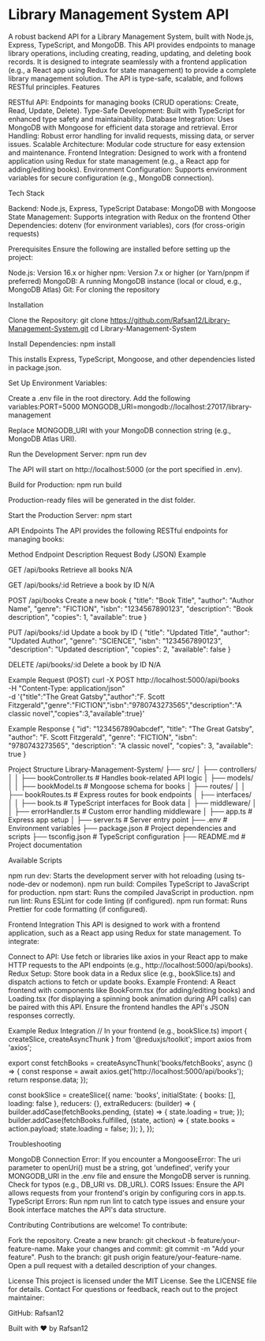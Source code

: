 # Library Management System API
A robust backend API for a Library Management System, built with Node.js, Express, TypeScript, and MongoDB. This API provides endpoints to manage library operations, including creating, reading, updating, and deleting book records. It is designed to integrate seamlessly with a frontend application (e.g., a React app using Redux for state management) to provide a complete library management solution. The API is type-safe, scalable, and follows RESTful principles.
Features

RESTful API: Endpoints for managing books (CRUD operations: Create, Read, Update, Delete).
Type-Safe Development: Built with TypeScript for enhanced type safety and maintainability.
Database Integration: Uses MongoDB with Mongoose for efficient data storage and retrieval.
Error Handling: Robust error handling for invalid requests, missing data, or server issues.
Scalable Architecture: Modular code structure for easy extension and maintenance.
Frontend Integration: Designed to work with a frontend application using Redux for state management (e.g., a React app for adding/editing books).
Environment Configuration: Supports environment variables for secure configuration (e.g., MongoDB connection).

Tech Stack

Backend: Node.js, Express, TypeScript
Database: MongoDB with Mongoose
State Management: Supports integration with Redux on the frontend
Other Dependencies: dotenv (for environment variables), cors (for cross-origin requests)

Prerequisites
Ensure the following are installed before setting up the project:

Node.js: Version 16.x or higher
npm: Version 7.x or higher (or Yarn/pnpm if preferred)
MongoDB: A running MongoDB instance (local or cloud, e.g., MongoDB Atlas)
Git: For cloning the repository

Installation

Clone the Repository:
git clone https://github.com/Rafsan12/Library-Management-System.git
cd Library-Management-System


Install Dependencies:
npm install

This installs Express, TypeScript, Mongoose, and other dependencies listed in package.json.

Set Up Environment Variables:

Create a .env file in the root directory.
Add the following variables:PORT=5000
MONGODB_URI=mongodb://localhost:27017/library-management


Replace MONGODB_URI with your MongoDB connection string (e.g., MongoDB Atlas URI).


Run the Development Server:
npm run dev

The API will start on http://localhost:5000 (or the port specified in .env).

Build for Production:
npm run build

Production-ready files will be generated in the dist folder.

Start the Production Server:
npm start



API Endpoints
The API provides the following RESTful endpoints for managing books:



Method
Endpoint
Description
Request Body (JSON) Example



GET
/api/books
Retrieve all books
N/A


GET
/api/books/:id
Retrieve a book by ID
N/A


POST
/api/books
Create a new book
{ "title": "Book Title", "author": "Author Name", "genre": "FICTION", "isbn": "1234567890123", "description": "Book description", "copies": 1, "available": true }


PUT
/api/books/:id
Update a book by ID
{ "title": "Updated Title", "author": "Updated Author", "genre": "SCIENCE", "isbn": "1234567890123", "description": "Updated description", "copies": 2, "available": false }


DELETE
/api/books/:id
Delete a book by ID
N/A


Example Request (POST)
curl -X POST http://localhost:5000/api/books \
-H "Content-Type: application/json" \
-d '{"title":"The Great Gatsby","author":"F. Scott Fitzgerald","genre":"FICTION","isbn":"9780743273565","description":"A classic novel","copies":3,"available":true}'

Example Response
{
  "id": "1234567890abcdef",
  "title": "The Great Gatsby",
  "author": "F. Scott Fitzgerald",
  "genre": "FICTION",
  "isbn": "9780743273565",
  "description": "A classic novel",
  "copies": 3,
  "available": true
}

Project Structure
Library-Management-System/
├── src/
│   ├── controllers/
│   │   ├── bookController.ts  # Handles book-related API logic
│   ├── models/
│   │   ├── bookModel.ts      # Mongoose schema for books
│   ├── routes/
│   │   ├── bookRoutes.ts     # Express routes for book endpoints
│   ├── interfaces/
│   │   ├── book.ts           # TypeScript interfaces for Book data
│   ├── middleware/
│   │   ├── errorHandler.ts   # Custom error handling middleware
│   ├── app.ts                # Express app setup
│   ├── server.ts             # Server entry point
├── .env                     # Environment variables
├── package.json             # Project dependencies and scripts
├── tsconfig.json            # TypeScript configuration
├── README.md                # Project documentation

Available Scripts

npm run dev: Starts the development server with hot reloading (using ts-node-dev or nodemon).
npm run build: Compiles TypeScript to JavaScript for production.
npm start: Runs the compiled JavaScript in production.
npm run lint: Runs ESLint for code linting (if configured).
npm run format: Runs Prettier for code formatting (if configured).

Frontend Integration
This API is designed to work with a frontend application, such as a React app using Redux for state management. To integrate:

Connect to API: Use fetch or libraries like axios in your React app to make HTTP requests to the API endpoints (e.g., http://localhost:5000/api/books).
Redux Setup: Store book data in a Redux slice (e.g., bookSlice.ts) and dispatch actions to fetch or update books.
Example Frontend: A React frontend with components like BookForm.tsx (for adding/editing books) and Loading.tsx (for displaying a spinning book animation during API calls) can be paired with this API. Ensure the frontend handles the API's JSON responses correctly.

Example Redux Integration
// In your frontend (e.g., bookSlice.ts)
import { createSlice, createAsyncThunk } from '@reduxjs/toolkit';
import axios from 'axios';

export const fetchBooks = createAsyncThunk('books/fetchBooks', async () => {
  const response = await axios.get('http://localhost:5000/api/books');
  return response.data;
});

const bookSlice = createSlice({
  name: 'books',
  initialState: { books: [], loading: false },
  reducers: {},
  extraReducers: (builder) => {
    builder.addCase(fetchBooks.pending, (state) => {
      state.loading = true;
    });
    builder.addCase(fetchBooks.fulfilled, (state, action) => {
      state.books = action.payload;
      state.loading = false;
    });
  },
});

Troubleshooting

MongoDB Connection Error: If you encounter a MongooseError: The uri parameter to openUri() must be a string, got 'undefined', verify your MONGODB_URI in the .env file and ensure the MongoDB server is running. Check for typos (e.g., DB_URl vs. DB_URL).
CORS Issues: Ensure the API allows requests from your frontend's origin by configuring cors in app.ts.
TypeScript Errors: Run npm run lint to catch type issues and ensure your Book interface matches the API's data structure.

Contributing
Contributions are welcome! To contribute:

Fork the repository.
Create a new branch: git checkout -b feature/your-feature-name.
Make your changes and commit: git commit -m "Add your feature".
Push to the branch: git push origin feature/your-feature-name.
Open a pull request with a detailed description of your changes.

License
This project is licensed under the MIT License. See the LICENSE file for details.
Contact
For questions or feedback, reach out to the project maintainer:

GitHub: Rafsan12


Built with ❤️ by Rafsan12
